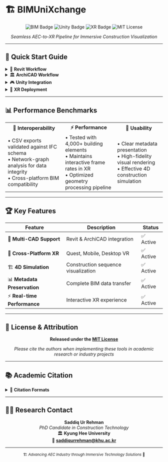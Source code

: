 # 🏗️ BIMUniXchange

<div align="center">

![BIM Badge](https://img.shields.io/badge/BIM-Interoperability-blue?style=for-the-badge&logo=autodesk)
![Unity Badge](https://img.shields.io/badge/Unity-XR%20Ready-black?style=for-the-badge&logo=unity)
![XR Badge](https://img.shields.io/badge/XR-Compatible-purple?style=for-the-badge&logo=oculus)
![MIT License](https://img.shields.io/badge/License-MIT-green?style=for-the-badge)

*Seamless AEC-to-XR Pipeline for Immersive Construction Visualization*

</div>

---

## 🚀 **Quick Start Guide**

<details>
<summary>🔧 <strong>Revit Workflow</strong></summary>

### 📐 Export from Autodesk Revit
```
1️⃣ Install ReUniXchange.msi into Revit (2024–2026)
2️⃣ Launch the "Export to OBJ+CSV" command
3️⃣ Generate building geometry and element metadata
```
> **Compatible Versions:** Revit 2024, 2025, 2026

</details>

<details>
<summary>🏛️ <strong>ArchiCAD Workflow</strong></summary>

### 📊 Export from GRAPHISOFT ArchiCAD
```
1️⃣ Navigate to ArchiUniXchange/ directory
2️⃣ Execute Python automation scripts
3️⃣ Generate FBX geometry and CSV metadata files
```
> **Output Format:** FBX + CSV metadata for seamless Unity integration

</details>

<details>
<summary>🎮 <strong>Unity Integration</strong></summary>

### 🔗 Import into Unity Engine
```
1️⃣ Import UnityPackage/ into your Unity project
2️⃣ Drop exported OBJ/FBX and CSV files into Assets/
3️⃣ Launch BIMUniXchange window for metadata assignment
4️⃣ Build hierarchical BIM structures automatically
```
> **Features:** Automated metadata mapping, parametric object hierarchy, material assignment

</details>

<details>
<summary>🥽 <strong>XR Deployment</strong></summary>

### 🌐 Deploy to Extended Reality
```
1️⃣ Configure OpenXR settings for target platform
2️⃣ Build and deploy to your XR device
3️⃣ Experience immersive construction visualization
```
> **Supported Platforms:** Quest 3, Samsung S22 Ultra, Desktop VR Headsets

</details>

---

## 📊 **Performance Benchmarks**

<table>
<tr>
<th>🔄 <strong>Interoperability</strong></th>
<th>⚡ <strong>Performance</strong></th>
<th>👤 <strong>Usability</strong></th>
</tr>
<tr>
<td>
• CSV exports validated against IFC schema<br>
• Network-graph analysis for data integrity<br>
• Cross-platform BIM compatibility
</td>
<td>
• Tested with 4,000+ building elements<br>
• Maintains interactive frame rates in XR<br>
• Optimized geometry processing pipeline
</td>
<td>
• Clear metadata presentation<br>
• High-fidelity visual rendering<br>
• Effective 4D construction simulation
</td>
</tr>
</table>

---

## 🏆 **Key Features**

| Feature | Description | Status |
|---------|-------------|--------|
| 🔧 **Multi-CAD Support** | Revit & ArchiCAD integration | ✅ Active |
| 📱 **Cross-Platform XR** | Quest, Mobile, Desktop VR | ✅ Active |
| 🏗️ **4D Simulation** | Construction sequence visualization | ✅ Active |
| 📊 **Metadata Preservation** | Complete BIM data transfer | ✅ Active |
| ⚡ **Real-time Performance** | Interactive XR experience | ✅ Active |

---

## 📜 **License & Attribution**

<div align="center">

**Released under the [MIT License](LICENSE)**

*Please cite the authors when implementing these tools in academic research or industry projects*

</div>

---

## 📚 **Academic Citation**

<details>
<summary>📖 <strong>Citation Formats</strong></summary>

### **APA (7th Edition)**
```
isaddiq. (2025). BIMUniXchange [Computer software]. GitHub. 
https://github.com/isaddiq/BIMUniXchange
```

### **BibTeX**
```bibtex
@software{isaddiq_BIMUniXchange_2025,
  author       = {Saddiq Ur Rehman},
  title        = {BIMUniXchange},
  year         = {2025},
  publisher    = {GitHub},
  howpublished = {\url{https://github.com/isaddiq/BIMUniXchange}},
}
```

</details>

---

## 👨‍🎓 **Research Contact**

<div align="center">

**Saddiq Ur Rehman**  
*PhD Candidate in Construction Technology*  
🏛️ **Kyung Hee University**  
📧 **saddiqurrehman@khu.ac.kr**

---

<sub>🏗️ *Advancing AEC Industry through Immersive Technology Solutions* 🥽</sub>

</div>
